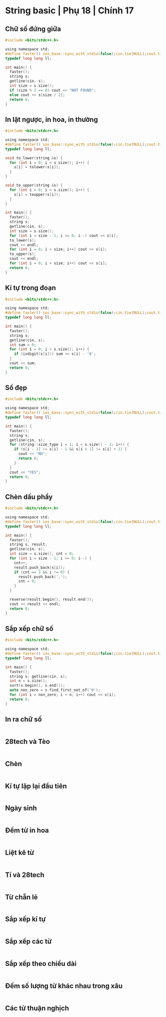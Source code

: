 # String basic | Phụ 18 | Chính 17

## Chữ số đứng giữa

```c
#include <bits/stdc++.h>

using namespace std;
#define faster() ios_base::sync_with_stdio(false);cin.tie(NULL);cout.tie(NULL)
typedef long long ll;

int main() {
  faster();
  string s;
  getline(cin, s);
  int size = s.size();
  if (size % 2 == 0) cout << "NOT FOUND";
  else cout << s[size / 2];
  return 0;
}
```

## In lật ngược, in hoa, in thường

```c
#include <bits/stdc++.h>

using namespace std;
#define faster() ios_base::sync_with_stdio(false);cin.tie(NULL);cout.tie(NULL)
typedef long long ll;

void to_lower(string &s) {
  for (int i = 0; i < s.size(); i++) {
    s[i] = tolower(s[i]);
  }
}

void to_upper(string &s) {
  for (int i = 0; i < s.size(); i++) {
    s[i] = toupper(s[i]);
  }
}

int main() {
  faster();
  string s;
  getline(cin, s);
  int size = s.size();
  for (int i = size - 1; i >= 0; i--) cout << s[i];
  to_lower(s);
  cout << endl;
  for (int i = 0; i < size; i++) cout << s[i];
  to_upper(s);
  cout << endl;
  for (int i = 0; i < size; i++) cout << s[i];
  return 0;
}
```

## Kí tự trong đoạn

```c
#include <bits/stdc++.h>

using namespace std;
#define faster() ios_base::sync_with_stdio(false);cin.tie(NULL);cout.tie(NULL)
typedef long long ll;

int main() {
  faster();
  string s;
  getline(cin, s);
  int sum = 0;
  for (int i = 0; i < s.size(); i++) {
    if (isdigit(s[i])) sum += s[i] - '0';
  }
  cout << sum;
  return 0;
}
```

## Số đẹp

```c
#include <bits/stdc++.h>

using namespace std;
#define faster() ios_base::sync_with_stdio(false);cin.tie(NULL);cout.tie(NULL)
typedef long long ll;

int main() {
  faster();
  string s;
  getline(cin, s);
  for (string::size_type i = 1; i < s.size() - 1; i++) {
    if (s[i - 1] != s[i] - 1 && s[i + 1] != s[i] + 1) {
      cout << "NO";
      return 0;
    }
  }
  cout << "YES";
  return 0;
}
```

## Chèn dấu phẩy

```c
#include <bits/stdc++.h>

using namespace std;
#define faster() ios_base::sync_with_stdio(false);cin.tie(NULL);cout.tie(NULL)
typedef long long ll;

int main() {
  faster();
  string s, result;
  getline(cin, s);
  int size = s.size(), cnt = 0;
  for (int i = size - 1; i >= 0; i--) {
    cnt++;
    result.push_back(s[i]);
    if (cnt == 3 && i != 0) {
      result.push_back(',');
      cnt = 0;
    }
  }

  reverse(result.begin(), result.end());
  cout << result << endl;
  return 0;
}
```

## Sắp xếp chữ số

```c
#include <bits/stdc++.h>

using namespace std;
#define faster() ios_base::sync_with_stdio(false);cin.tie(NULL);cout.tie(NULL)
typedef long long ll;

int main() {
  faster();
  string s; getline(cin, s);
  int n = s.size();
  sort(s.begin(), s.end());
  auto non_zero = s.find_first_not_of('0');
  for (int i = non_zero; i < n; i++) cout << s[i];
  return 0;
}
```

## In ra chữ số

```c

```

## 28tech và Tèo

```c

```

## Chèn

```c

```

## Kí tự lặp lại đầu tiên

```c

```

## Ngày sinh

```c

```

## Đếm từ in hoa

```c

```

## Liệt kê từ

```c

```

## Tí và 28tech

```c

```

## Từ chẵn lẻ

```c

```

## Sắp xếp kí tự

```c

```

## Sắp xếp các từ

```c

```

## Sắp xếp theo chiều dài

```c

```

## Đếm số lượng từ khác nhau trong xâu

```c

```

## Các từ thuận nghịch

```c

```
